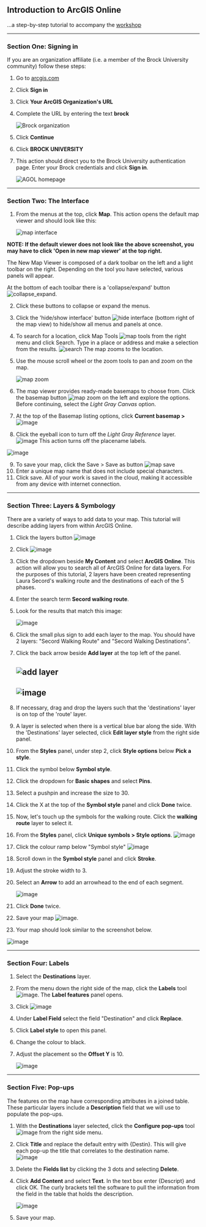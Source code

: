 
## Introduction to ArcGIS Online  
...a step-by-step tutorial to accompany the [workshop](README.md)    


---

### Section One: Signing in  

If you are an organization affiliate (i.e. a member of the Brock University community) follow these steps:  

1. Go to [arcgis.com](https://arcgis.com)    
2. Click **Sign in** 
3. Click **Your ArcGIS Organization's URL**  
4. Complete the URL by entering the text **brock**  

    ![Brock organization](./Intro-to-AGOL-images/agol01.jpg)  

5. Click **Continue**
6. Click **BROCK UNIVERSITY**    
7. This action should direct you to the Brock University authentication page. Enter your Brock credentials and click **Sign in**.  

    ![AGOL homepage](./Intro-to-AGOL-images/agol02.jpg)  
    
---

### Section Two: The Interface  

1. From the menus at the top, click **Map**. This action opens the default map viewer and should look like this:  

    ![map interface](./Intro-to-AGOL-images/agol03.jpg)  
    
**NOTE: If the default viewer does not look like the above screenshot, you may have to click 'Open in new map viewer' at the top right.**

The New Map Viewer is composed of a dark toolbar on the left and a light toolbar on the right. Depending on the tool you have selected, various panels will appear.  

At the bottom of each toolbar there is a 'collapse/expand' button ![collapse_expand](./Intro-to-AGOL-images/agol04.jpg). 

2. Click these buttons to collapse or expand the menus.  
3. Click the 'hide/show interface' button ![hide interface](./Intro-to-AGOL-images/agol05.jpg) (bottom right of the map view) to hide/show all menus and panels at once.  
4. To search for a location, click Map Tools ![map tools](./Intro-to-AGOL-images/agol06.jpg) from the right menu and click Search. Type in a place or address and make a selection from the results. ![search](./Intro-to-AGOL-images/agol07.jpg) The map zooms to the location.  
5. Use the mouse scroll wheel or the zoom tools to pan and zoom on the map.

    ![map zoom](./Intro-to-AGOL-images/agol08.jpg)  
    
6. The map viewer provides ready-made basemaps to choose from. Click the basemap button ![map zoom](./Intro-to-AGOL-images/agol09.jpg) on the left and explore the options. Before continuing, select the *Light Gray Canvas* option.  
7. At the top of the Basemap listing options, click **Current basemap >**  
    ![image](https://user-images.githubusercontent.com/45638590/167661335-208b5274-d2a0-486c-9d38-53e9bed3f426.png)
8. Click the eyeball icon to turn off the *Light Gray Reference* layer.  
   ![image](https://user-images.githubusercontent.com/45638590/167661677-554c9784-d6f0-4679-8282-bfab3d799d9b.png)
   This action turns off the placename labels.

![image](https://user-images.githubusercontent.com/45638590/167662115-387d0255-a598-4264-9da9-7823f56d6636.png) 
    
9. To save your map, click the Save > Save as button ![map save](./Intro-to-AGOL-images/agol10.jpg)  
10. Enter a unique map name that does not include special characters. 
11. Click save. All of your work is saved in the cloud, making it accessible from any device with internet connection.  

---

### Section Three: Layers & Symbology

There are a variety of ways to add data to your map. This tutorial will describe adding layers from within ArcGIS Online. 

1. Click the layers button ![image](https://user-images.githubusercontent.com/45638590/167663733-dd9b3eca-cb23-4c99-8a0c-d37e0a49c1b8.png)
2. Click ![image](https://user-images.githubusercontent.com/45638590/167663862-50b11255-7a83-4f87-95ea-63684266dd8e.png)
3. Click the dropdown beside **My Content** and select **ArcGIS Online**. This action will allow you to search all of ArcGIS Online for data layers. For the purposes of this tutorial, 2 layers have been created representing Laura Secord's walking route and the destinations of each of the 5 phases.  
4. Enter the search term **Secord walking route**.
5. Look for the results that match this image: 


    ![image](https://user-images.githubusercontent.com/45638590/167669109-6dbe8ea6-b3cf-44c3-a9db-6f591620ce72.png)  
    
6. Click the small plus sign to add each layer to the map. You should have 2 layers: "Secord Walking Route" and "Secord Walking Destinations".
7. Click the back arrow beside **Add layer** at the top left of the panel.   
    
    ![add layer](./Intro-to-AGOL-images/agol14.jpg)  
    -
    ![image](https://user-images.githubusercontent.com/45638590/167670439-d7d66bd7-a65f-4dc5-bb8d-1d4634bdb0c0.png)
    -
    
8. If necessary, drag and drop the layers such that the 'destinations' layer is on top of the 'route' layer.
9. A layer is selected when there is a vertical blue bar along the side. With the 'Destinations' layer selected, click **Edit layer style** from the right side panel.
10. From the **Styles** panel, under step 2, click **Style options** below **Pick a style**.
11. Click the symbol below **Symbol style**.
12. Click the dropdown for **Basic shapes** and select **Pins**.
13. Select a pushpin and increase the size to 30.  
14. Click the X at the top of the **Symbol style** panel and click **Done** twice.
15. Now, let's touch up the symbols for the walking route. Click the **walking route** layer to select it.  
16. From the **Styles** panel, click **Unique symbols > Style options**.
   ![image](https://user-images.githubusercontent.com/45638590/167679245-26130c58-62b9-4652-9666-6c61d6d6ff8e.png)

17. Click the colour ramp below "Symbol style" ![image](https://user-images.githubusercontent.com/45638590/167679585-dfa5450c-57e1-46af-b353-14775162c23e.png)

18. Scroll down in the **Symbol style** panel and click **Stroke**. 
19. Adjust the stroke width to 3.
20. Select an **Arrow** to add an arrowhead to the end of each segment.  

    ![image](https://user-images.githubusercontent.com/45638590/167680153-65ac20e3-b7f7-4b29-a20c-af386ac90a3f.png)
21. Click **Done** twice. 
22. Save your map ![image](https://user-images.githubusercontent.com/45638590/167680401-f3f09a86-a826-4075-ab2c-4decd3086479.png).  

23. Your map should look similar to the screenshot below.

![image](https://user-images.githubusercontent.com/45638590/167680298-6fe2d080-f42f-4782-82bc-a10782145592.png)

    
---

### Section Four: Labels  

1. Select the **Destinations** layer.
2. From the menu down the right side of the map, click the **Labels** tool ![image](https://user-images.githubusercontent.com/45638590/167680933-0647198e-4ebf-4fae-a4a8-1126cf45f1b8.png). The **Label features** panel opens.  
3. Click ![image](https://user-images.githubusercontent.com/45638590/167681127-909849e2-2da3-4248-ba8a-6ca1eae8189a.png)  
4. Under **Label Field** select the field "Destination" and click **Replace**.
5. Click **Label style** to open this panel.
6. Change the colour to black.
7. Adjust the placement so the **Offset Y** is 10.  

    ![image](https://user-images.githubusercontent.com/45638590/167681687-2bf0436c-4741-40ad-a128-ea9bc1b6eb8c.png)  
    
---

### Section Five: Pop-ups

The features on the map have corresponding attributes in a joined table. These particular layers include a **Description** field that we will use to populate the pop-ups.

1. With the **Destinations** layer selected, click the **Configure pop-ups** tool ![image](https://user-images.githubusercontent.com/45638590/167682093-f223eb78-8140-419d-83d3-13f8dc434ede.png) from the right side menu.  
2. Click **Title** and replace the default entry with {Destin}. This will give each pop-up the title that correlates to the destination name.  
   ![image](https://user-images.githubusercontent.com/45638590/167682560-3682efb7-b8e3-4541-9ce8-2628b30affd2.png)
3. Delete the **Fields list** by clicking the 3 dots and selecting **Delete**.
4. Click **Add Content** and select **Text**. In the text box enter {Descript} and click OK. The curly brackets tell the software to pull the information from the field in the table that holds the description.  

    ![image](https://user-images.githubusercontent.com/45638590/167683365-95df0ddc-a4ae-4831-96ea-3d883eec6ec0.png)  
    
5. Save your map.



   
 
